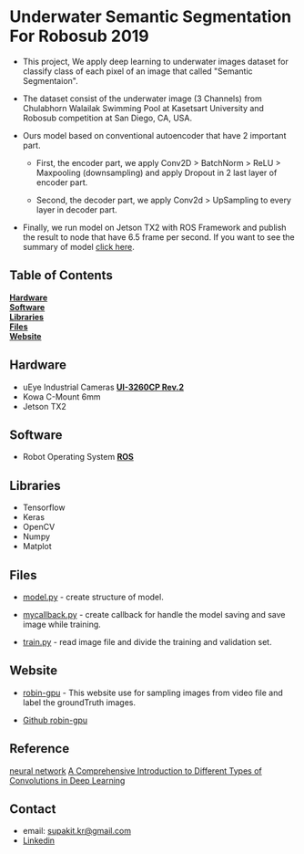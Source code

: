 # Underwater Semantic Segmentation For Robosub 2019

  * This project, We apply deep learning to underwater images dataset for classify class of each pixel of an image that called "Semantic Segmentaion". 
  
  * The dataset consist of the underwater image (3 Channels) from Chulabhorn Walailak Swimming Pool at Kasetsart University and Robosub competition at San Diego, CA, USA. 
  
  * Ours model based on conventional autoencoder that have 2 important part. 
  
    - First, the encoder part, we apply Conv2D > BatchNorm > ReLU > Maxpooling (downsampling) and apply Dropout in 2 last layer of encoder part.
    
    - Second, the decoder part, we apply Conv2d > UpSampling to every layer in decoder part.
   
  * Finally, we run model on Jetson TX2 with ROS Framework and publish the result to node that have 6.5 frame per second. If you want to see the summary of model [click here](https://raw.githubusercontent.com/skconan/semantic_segmentation_of_underwater/master/Screenshot%20from%202019-07-18%2022-39-28.png).
   


## Table of Contents
**[Hardware](#hardware)**<br>
**[Software](#software)**<br>
**[Libraries](#libraries)**<br>
**[Files](#files)**<br>
**[Website](#website)**<br>

## Hardware

* uEye Industrial Cameras [**UI-3260CP Rev.2**](https://en.ids-imaging.com/store/ui-3260cp-rev-2.html)
* Kowa C-Mount 6mm
* Jetson TX2

## Software

* Robot Operating System [**ROS**](http://www.ros.org) 

## Libraries 

* Tensorflow
* Keras
* OpenCV
* Numpy
* Matplot

## Files 

* [model.py](https://github.com/skconan/semantic_segmentation_of_underwater/blob/master/source/model.py) - create structure of model.

* [mycallback.py](https://github.com/skconan/semantic_segmentation_of_underwater/blob/master/source/mycallback.py) - create callback for handle the model saving and save image while training.

* [train.py](https://github.com/skconan/semantic_segmentation_of_underwater/blob/master/source/train.py) - read image file and divide the training and validation set.

## Website

* [robin-gpu](https://robin-gpu.cpe.ku.ac.th:8000/) - This website use for sampling images from video file and label the groundTruth images.

* [Github robin-gpu](https://github.com/skconan/robin_cv_web)

## Reference

[neural network](https://medium.com/@sanparithmarukatat/สนุกกับ-neural-network-657fa293c4d1)
[A Comprehensive Introduction to Different Types of Convolutions in Deep Learning](https://towardsdatascience.com/a-comprehensive-introduction-to-different-types-of-convolutions-in-deep-learning-669281e58215)


## Contact

* email: supakit.kr@gmail.com
* [Linkedin](https://www.linkedin.com/in/skconan/)


